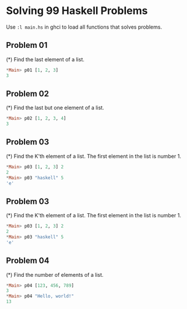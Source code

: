 # Solving 99 Haskell Problems 

Use ```:l main.hs``` in ghci to load all functions that solves problems.

## Problem 01
(*) Find the last element of a list.

``` haskell
*Main> p01 [1, 2, 3]
3
```

## Problem 02
(*) Find the last but one element of a list.

``` haskell
*Main> p02 [1, 2, 3, 4]
3
```

## Problem 03
(*) Find the K'th element of a list. The first element in the list is number 1.

``` haskell
*Main> p03 [1, 2, 3] 2
2
*Main> p03 "haskell" 5
'e'
```

## Problem 03
(*) Find the K'th element of a list. The first element in the list is number 1.

``` haskell
*Main> p03 [1, 2, 3] 2
2
*Main> p03 "haskell" 5
'e'
```

## Problem 04
(*) Find the number of elements of a list.

``` haskell
*Main> p04 [123, 456, 789]
3
*Main> p04 "Hello, world!"
13
```

